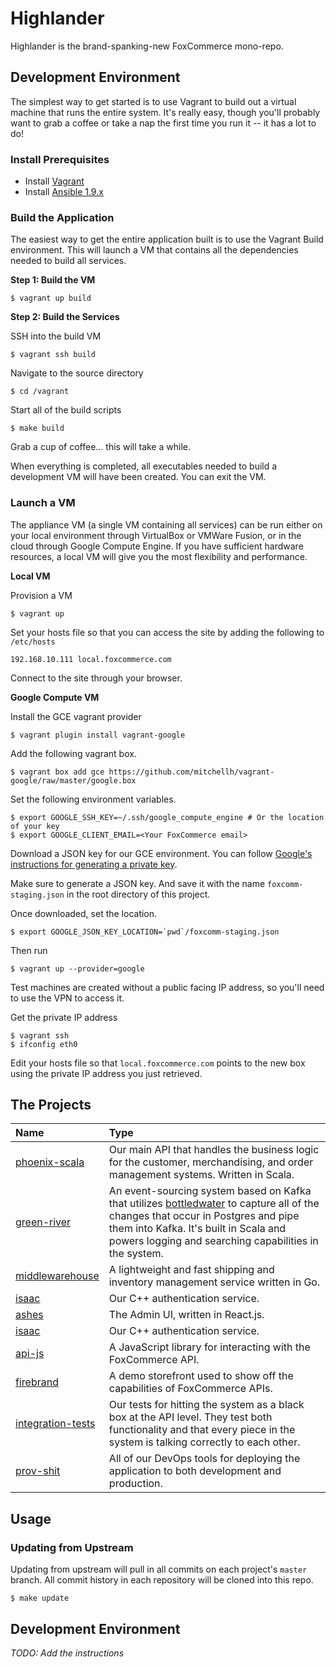 # Highlander

Highlander is the brand-spanking-new FoxCommerce mono-repo.

## Development Environment

The simplest way to get started is to use Vagrant to build out a virtual
machine that runs the entire system. It's really easy, though you'll
probably want to grab a coffee or take a nap the first time you run it -- it
has a lot to do!

### Install Prerequisites

- Install [Vagrant](https://www.vagrantup.com)
- Install [Ansible 1.9.x](http://docs.ansible.com/ansible/intro_installation.html#installation)

### Build the Application

The easiest way to get the entire application built is to use the Vagrant Build
environment. This will launch a VM that contains all the dependencies needed to
build all services.

**Step 1: Build the VM**

```
$ vagrant up build
```

**Step 2: Build the Services**

SSH into the build VM

    $ vagrant ssh build

Navigate to the source directory

    $ cd /vagrant

Start all of the build scripts

    $ make build

Grab a cup of coffee... this will take a while.

When everything is completed, all executables needed to build a development VM
will have been created. You can exit the VM.

### Launch a VM

The appliance VM (a single VM containing all services) can be run either on your
local environment through VirtualBox or VMWare Fusion, or in the cloud through
Google Compute Engine. If you have sufficient hardware resources, a local VM
will give you the most flexibility and performance.

**Local VM**

Provision a VM

    $ vagrant up

Set your hosts file so that you can access the site by adding the following to `/etc/hosts`

    192.168.10.111 local.foxcommerce.com

Connect to the site through your browser.

**Google Compute VM**

Install the GCE vagrant provider

    $ vagrant plugin install vagrant-google

Add the following vagrant box.

    $ vagrant box add gce https://github.com/mitchellh/vagrant-google/raw/master/google.box

Set the following environment variables.

    $ export GOOGLE_SSH_KEY=~/.ssh/google_compute_engine # Or the location of your key
    $ export GOOGLE_CLIENT_EMAIL=<Your FoxCommerce email>

Download a JSON key for our GCE environment. You can follow
[Google's instructions for generating a private key](https://cloud.google.com/storage/docs/authentication#generating-a-private-key).

Make sure to generate a JSON key. And save it with the name `foxcomm-staging.json` in the root directory of this project.

Once downloaded, set the location.

    $ export GOOGLE_JSON_KEY_LOCATION=`pwd`/foxcomm-staging.json

Then run

    $ vagrant up --provider=google

Test machines are created without a public facing IP address, so you'll need to use the VPN to access it.

Get the private IP address

    $ vagrant ssh
    $ ifconfig eth0

Edit your hosts file so that `local.foxcommerce.com` points to the new box using the private IP address you just retrieved.

## The Projects

| Name                                                              | Type                                                                                                                                                                                                                                                                                  |
|:------------------------------------------------------------------|:--------------------------------------------------------------------------------------------------------------------------------------------------------------------------------------------------------------------------------------------------------------------------------------|
| [phoenix-scala](https://github.com/FoxComm/phoenix-scala)         | Our main API that handles the business logic for the customer, merchandising, and order management systems. Written in Scala.                                                                                                                                                         |
| [green-river](https://github.com/FoxComm/green-river)             | An event-sourcing system based on Kafka that utilizes [bottledwater](https://github.com/confluentinc/bottledwater-pg) to capture all of the changes that occur in Postgres and pipe them into Kafka. It's built in Scala and powers logging and searching capabilities in the system. |
| [middlewarehouse](https://github.com/FoxComm/middlewarehouse)     | A lightweight and fast shipping and inventory management service written in Go.                                                                                                                                                                                                       |
| [isaac](https://github.com/FoxComm/isaac)                         | Our C++ authentication service.                                                                                                                                                                                                                                                       |
| [ashes](http://github.com/FoxComm/ashes)                          | The Admin UI, written in React.js.                                                                                                                                                                                                                                                    |
| [isaac](https://github.com/FoxComm/isaac)                         | Our C++ authentication service.                                                                                                                                                                                                                                                       |
| [api-js](https://github.com/FoxComm/api-js)                       | A JavaScript library for interacting with the FoxCommerce API.                                                                                                                                                                                                                        |
| [firebrand](https://github.com/FoxComm/firebrand)                 | A demo storefront used to show off the capabilities of FoxCommerce APIs.                                                                                                                                                                                                              |
| [integration-tests](https://github.com/FoxComm/integration-tests) | Our tests for hitting the system as a black box at the API level. They test both functionality and that every piece in the system is talking correctly to each other.                                                                                                                 |
| [prov-shit](https://github.com/FoxComm/prov-shit)                 | All of our DevOps tools for deploying the application to both development and production.                                                                                                                                                                                             |

## Usage

### Updating from Upstream

Updating from upstream will pull in all commits on each project's `master`
branch. All commit history in each repository will be cloned into this repo.

```
$ make update
```

## Development Environment

_TODO: Add the instructions_

